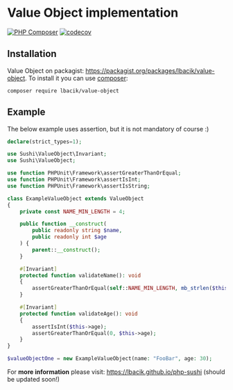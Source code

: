 # Value Object implementation

[![PHP Composer](https://github.com/lbacik/value-object/actions/workflows/php.yml/badge.svg)](https://github.com/lbacik/value-object/actions/workflows/php.yml)
[![codecov](https://codecov.io/gh/lbacik/value-object/branch/master/graph/badge.svg?token=B17DQFNKRM)](https://codecov.io/gh/lbacik/value-object)

## Installation

Value Object on packagist: https://packagist.org/packages/lbacik/value-object.
To install it you can use [composer](https://getcomposer.org):

    composer require lbacik/value-object

## Example

The below example uses assertion, but it is not mandatory of course :)

```php
declare(strict_types=1);

use Sushi\ValueObject\Invariant;
use Sushi\ValueObject;

use function PHPUnit\Framework\assertGreaterThanOrEqual;
use function PHPUnit\Framework\assertIsInt;
use function PHPUnit\Framework\assertIsString;

class ExampleValueObject extends ValueObject
{
    private const NAME_MIN_LENGTH = 4;

    public function __construct(
        public readonly string $name,
        public readonly int $age
    ) {
        parent::__construct();
    }

    #[Invariant]
    protected function validateName(): void
    {
        assertGreaterThanOrEqual(self::NAME_MIN_LENGTH, mb_strlen($this->name));
    }

    #[Invariant]
    protected function validateAge(): void
    {
        assertIsInt($this->age);
        assertGreaterThanOrEqual(0, $this->age);
    }
}

$valueObjectOne = new ExampleValueObject(name: "FooBar", age: 30);
```

For **more information** please visit: https://lbacik.github.io/php-sushi (should be updated soon!)

